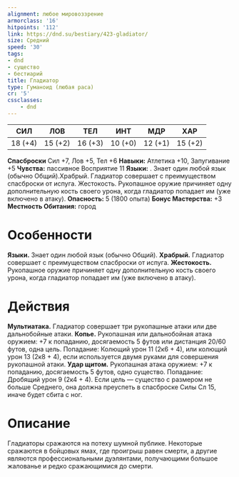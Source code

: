 ```yaml
---
alignment: любое мировоззрение
armorclass: '16'
hitpoints: '112'
link: https://dnd.su/bestiary/423-gladiator/
size: Средний
speed: '30'
tags:
- dnd
- существо
- бестиарий
title: Гладиатор
type: Гуманоид (любая раса)
cr: '5'
cssclasses:
    - dnd
---
```



| СИЛ | ЛОВ | ТЕЛ | ИНТ | МДР | ХАР |
|---|---|---|---|---|---|
| 18 (+4) | 15 (+2) | 16 (+3) | 10 (+0) | 12 (+1) | 15 (+2) |
**Спасброски** Сил +7, Лов +5, Тел +6
**Навыки:** Атлетика +10, Запугивание +5
**Чувства:** пассивное Восприятие 11
**Языки:** . Знает один любой язык (обычно Общий).Храбрый. Гладиатор совершает с преимуществом спасброски от испуга.
Жестокость. Рукопашное оружие причиняет одну дополнительную кость своего урона, когда гладиатор попадает им (уже включено в атаку).
**Опасность:** 5 (1800 опыта)
**Бонус Мастерства:** +3
**Местность Обитания:** город


# Особенности
**Языки.** Знает один любой язык (обычно Общий).
**Храбрый.** Гладиатор совершает с преимуществом спасброски от испуга.
**Жестокость.** Рукопашное оружие причиняет одну дополнительную кость своего урона, когда гладиатор попадает им (уже включено в атаку).


# Действия
**Мультиатака.** Гладиатор совершает три рукопашные атаки или две дальнобойные атаки.
**Копье.** Рукопашная или дальнобойная атака оружием: +7 к попаданию, досягаемость 5 футов или дистанция 20/60 футов, одна цель. Попадание: Колющий урон 11 (2к6 + 4), или колющий урон 13 (2к8 + 4), если используется двумя руками для совершения рукопашной атаки.
**Удар щитом.** Рукопашная атака оружием: +7 к попаданию, досягаемость 5 футов, одно существо. Попадание: Дробящий урон 9 (2к4 + 4). Если цель — существо с размером не больше Среднего, она должна преуспеть в спасброске Силы Сл 15, иначе будет сбита с ног.


# Описание
Гладиаторы сражаются на потеху шумной публике. Некоторые сражаются в бойцовых ямах, где проигрыш равен смерти, а другие являются профессиональными дуэлянтами, получающими большое жалованье и редко сражающимися до смерти.